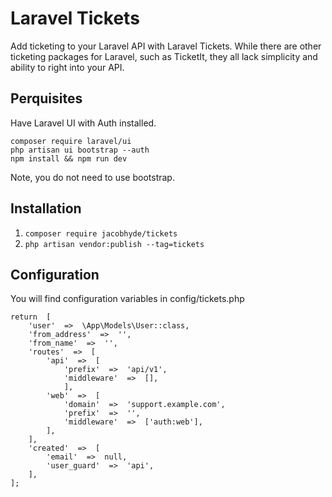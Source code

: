 # Laravel Tickets
Add ticketing to your Laravel API with Laravel Tickets. While there are other ticketing packages for Laravel, such as TicketIt, they all lack simplicity and ability to right into your API.

## Perquisites
Have Laravel UI with Auth installed.

    composer require laravel/ui
    php artisan ui bootstrap --auth
    npm install && npm run dev

Note, you do not need to use bootstrap.

## Installation
1. `composer require jacobhyde/tickets`
2. `php artisan vendor:publish --tag=tickets`

## Configuration
You will find configuration variables in config/tickets.php

```
return  [
	'user'  =>  \App\Models\User::class,
	'from_address'  =>  '',
	'from_name'  =>  '',
	'routes'  =>  [
		'api'  =>  [
		    'prefix'  =>  'api/v1',
		    'middleware'  =>  [],
		    ],
	    'web'  =>  [
		    'domain'  =>  'support.example.com',
		    'prefix'  =>  '',
		    'middleware'  =>  ['auth:web'],
        ],
	],
	'created'  =>  [
		'email'  =>  null,
		'user_guard'  =>  'api',
	],
];
```